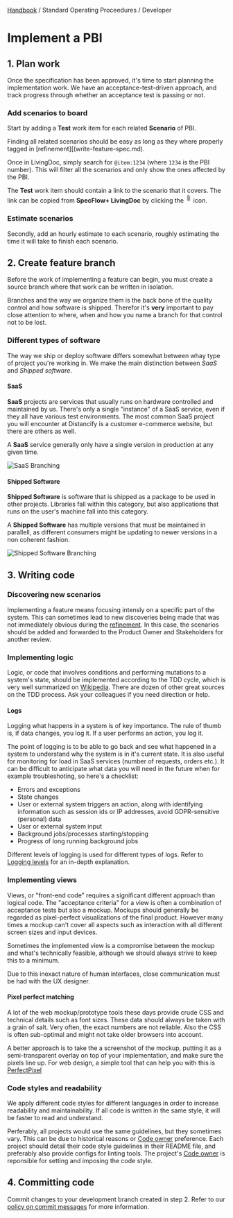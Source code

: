 [Handbook](../../README.md) / Standard Operating Proceedures / Developer

# Implement a PBI

## 1. Plan work

Once the specification has been approved, it's time to start planning the implementation work. We have an acceptance-test-driven approach, and track progress through whether an acceptance test is passing or not.

### Add scenarios to board

Start by adding a **Test** work item for each related **Scenario** of PBI.

Finding all related scenarios should be easy as long as they where properly tagged in [refinement][(write-feature-spec.md).

Once in LivingDoc, simply search for `@item:1234` (where `1234` is the PBI number). This will filter all the scenarios and only show the ones affected by the PBI.

The **Test** work item should contain a link to the scenario that it covers. The link can be copied from **SpecFlow+ LivingDoc** by clicking the ![paper clip](clip.png) icon.

### Estimate scenarios

Secondly, add an hourly estimate to each scenario, roughly estimating the time it will take to finish each scenario.

## 2. Create feature branch

Before the work of implementing a feature can begin, you must create a source branch where that work can be written in isolation.

Branches and the way we organize them is the back bone of the quality control and how software is shipped. Therefor it's **very** important to pay close attention to where, when and how you name a branch for that control not to be lost.

### Different types of software

The way we ship or deploy software differs somewhat between whay type of project you're working in. We make the main distinction between *SaaS* and *Shipped software*.

#### SaaS

**SaaS** projects are services that usually runs on hardware controlled and maintained by us. There's only a single "instance" of a SaaS service, even if they all have various test environments. The most common SaaS project you will encounter at Distancify is a customer e-commerce website, but there are others as well.

A **SaaS** service generally only have a single version in production at any given time.

![SaaS Branching](https://app.lucidchart.com/publicSegments/view/74994a86-3922-4197-b714-c4a0a8738d0b/image.png)

#### Shipped Software

**Shipped Software** is software that is shipped as a package to be used in other projects. Libraries fall within this category, but also applications that runs on the user's machine fall into this category.

A **Shipped Software** has multiple versions that must be maintained in parallell, as different consumers might be updating to newer versions in a non coherent fashion.

![Shipped Software Branching](https://app.lucidchart.com/publicSegments/view/d99bf5d7-bc4a-45c2-8566-ff2cfe02b251/image.png)

## 3. Writing code

### Discovering new scenarios

Implementing a feature means focusing intensly on a specific part of the system. This can sometimes lead to new discoveries being made that was not immediately obvious during the [refinement](/write-feature-spec.md). In this case, the scenarios should be added and forwarded to the Product Owner and Stakeholders for another review.

### Implementing logic

Logic, or code that involves conditions and performing mutations to a system's state, should be implemented according to the TDD cycle, which is very well summarized on [Wikipedia](https://en.wikipedia.org/wiki/Test-driven_development). There are dozen of other great sources on the TDD process. Ask your colleagues if you need direction or help.

#### Logs

Logging what happens in a system is of key importance. The rule of thumb is, if data changes, you log it. If a user performs an action, you log it.

The point of logging is to be able to go back and see what happened in a system to understand why the system is in it's current state. It is also useful for monitoring for load in SaaS services (number of requests, orders etc.). It can be difficult to anticipate what data you will need in the future when for example troubleshoting, so here's a checklist:

- Errors and exceptions
- State changes
- User or external system triggers an action, along with identifying information such as session ids or IP addresses, avoid GDPR-sensitive (personal) data
- User or external system input
- Background jobs/processes starting/stopping
- Progress of long running background jobs

Different levels of logging is used for different types of logs. Refer to [Logging levels](../../policies/logging-levels.md) for an in-depth explanation.

### Implementing views

Views, or "front-end code" requires a significant different approach than logical code. The "acceptance criteria" for a view is often a combination of acceptance tests but also a mockup. Mockups should generally be regarded as pixel-perfect visualizations of the final product. However many times a mockup can't cover all aspects such as interaction with all different screen sizes and input devices.

Sometimes the implemented view is a compromise between the mockup and what's technically feasible, although we should always strive to keep this to a minimum.

Due to this inexact nature of human interfaces, close communication must be had with the UX designer.

#### Pixel perfect matching

A lot of the web mockup/prototype tools these days provide crude CSS and technical details such as font sizes. These data should always be taken with a grain of salt. Very often, the exact numbers are not reliable. Also the CSS is often sub-optimal and might not take older browsers into account.

A better approach is to take the a screenshot of the mockup, putting it as a semi-transparent overlay on top of your implementation, and make sure the pixels line up. For web design, a simple tool that can help you with this is [PerfectPixel](https://www.welldonecode.com/perfectpixel/)

### Code styles and readability

We apply different code styles for different languages in order to increase readability and maintainability. If all code is written in the same style, it will be faster to read and understand.

Perferably, all projects would use the same guidelines, but they sometimes vary. This can be due to historical reasons or [Code owner](../../policies/code-owners.md) preference. Each project should detail their code style guidelines in their README file, and preferably also provide configs for linting tools. The project's [Code owner](../../policies/code-owners.md) is reponsible for setting and imposing the code style.

## 4. Committing code

Commit changes to your development branch created in step 2. Refer to our [policy on commit messages](../../policies/commit-messages.md) for more information.
